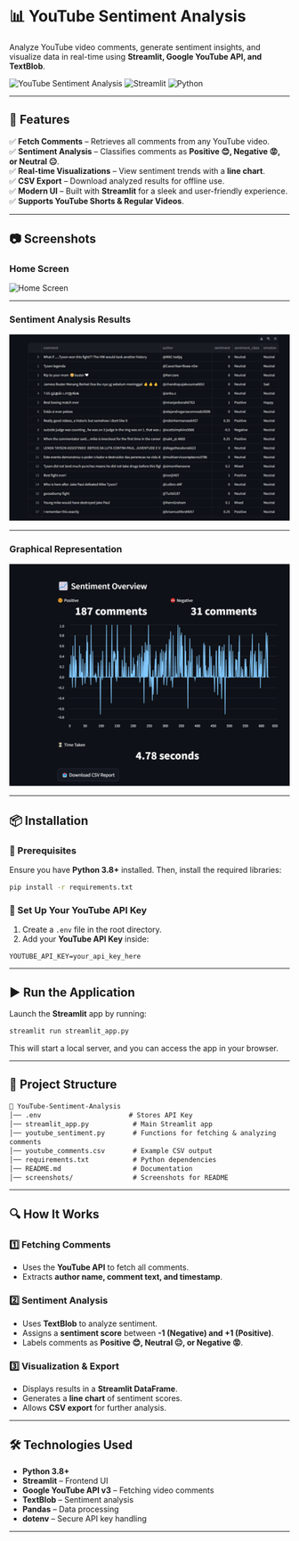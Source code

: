 # 📊 YouTube Sentiment Analysis

Analyze YouTube video comments, generate sentiment insights, and visualize data in real-time using **Streamlit, Google YouTube API, and TextBlob**.

![YouTube Sentiment Analysis](https://img.shields.io/badge/YouTube-Sentiment%20Analysis-blue?style=for-the-badge&logo=youtube)
![Streamlit](https://img.shields.io/badge/Streamlit-Powered-red?style=for-the-badge)
![Python](https://img.shields.io/badge/Python-3.8+-brightgreen?style=for-the-badge)

---

## 🚀 Features
✅ **Fetch Comments** – Retrieves all comments from any YouTube video.  
✅ **Sentiment Analysis** – Classifies comments as **Positive 😊, Negative 😡, or Neutral 😐**.  
✅ **Real-time Visualizations** – View sentiment trends with a **line chart**.  
✅ **CSV Export** – Download analyzed results for offline use.  
✅ **Modern UI** – Built with **Streamlit** for a sleek and user-friendly experience.  
✅ **Supports YouTube Shorts & Regular Videos**.  

---

## 📷 Screenshots
### **Home Screen**
![Home Screen](screenshots/home_screen.png)

---

### **Sentiment Analysis Results**
![Sentiment Analysis](https://github.com/reyansh2002/YouTube-VibeCheck/blob/main/sentiment%20output.png)

---

### **Graphical Representation**
![Graph Output](https://github.com/reyansh2002/YouTube-VibeCheck/blob/main/Graph%20Output.png)


---

## 📦 Installation
### 🔧 Prerequisites
Ensure you have **Python 3.8+** installed. Then, install the required libraries:

```bash
pip install -r requirements.txt
```

### 🔑 Set Up Your YouTube API Key
1. Create a `.env` file in the root directory.  
2. Add your **YouTube API Key** inside:  

```plaintext
YOUTUBE_API_KEY=your_api_key_here
```

---

## ▶️ Run the Application
Launch the **Streamlit** app by running:

```bash
streamlit run streamlit_app.py
```

This will start a local server, and you can access the app in your browser.

---

## 📁 Project Structure
```
📂 YouTube-Sentiment-Analysis
│── .env                      # Stores API Key
│── streamlit_app.py           # Main Streamlit app
│── youtube_sentiment.py       # Functions for fetching & analyzing comments
│── youtube_comments.csv       # Example CSV output
│── requirements.txt           # Python dependencies
│── README.md                  # Documentation
│── screenshots/               # Screenshots for README
```

---

## 🔍 How It Works
### 1️⃣ Fetching Comments  
- Uses the **YouTube API** to fetch all comments.  
- Extracts **author name, comment text, and timestamp**.  

### 2️⃣ Sentiment Analysis  
- Uses **TextBlob** to analyze sentiment.  
- Assigns a **sentiment score** between **-1 (Negative) and +1 (Positive)**.  
- Labels comments as **Positive 😊, Neutral 😐, or Negative 😡**.  

### 3️⃣ Visualization & Export  
- Displays results in a **Streamlit DataFrame**.  
- Generates a **line chart** of sentiment scores.  
- Allows **CSV export** for further analysis.  

---

## 🛠️ Technologies Used
- **Python 3.8+**
- **Streamlit** – Frontend UI  
- **Google YouTube API v3** – Fetching video comments  
- **TextBlob** – Sentiment analysis  
- **Pandas** – Data processing  
- **dotenv** – Secure API key handling  

---

